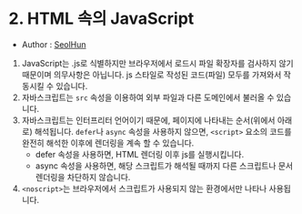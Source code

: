 # 2. HTML 속의 JavaScript
- Author : [SeolHun](https://github.com/Seolhun/)

1. JavaScript는 .js로 식별하지만 브라우저에서 로드시 파일 확장자를 검사하지 않기 때문이며 의무사항은 아닙니다. js 스타일로 작성된 코드(파일) 모두를 가져와서 작동시킬 수 있습니다. 
2. 자바스크립트는 `src` 속성을 이용하여 외부 파일과 다른 도메인에서 불러올 수 있습니다.
3. 자바스크립트는 인터프리터 언어이기 때문에, 페이지에 나타내는 순서(위에서 아래로) 해석됩니다. `defer`나 `async` 속성을 사용하지 않으면, `<script>` 요소의 코드를 완전히 해석한 이후에 렌더링을 계속 할 수 있습니다.
	- defer 속성을 사용하면, HTML 렌더링 이후 js를 실행시킵니다.
	- async 속성을 사용하면, 해당 스크립트가 해석될 때까지 다른 스크립트나 문서 렌더링을 차단하지 않습니다.
4. `<noscript>`는 브라우저에서 스크립트가 사용되지 않는 환경에서만 나타나 사용됩니다.
